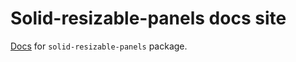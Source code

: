 # Solid-resizable-panels docs site

[Docs](https://solid-resizable-panels.vercel.app/) for `solid-resizable-panels` package.